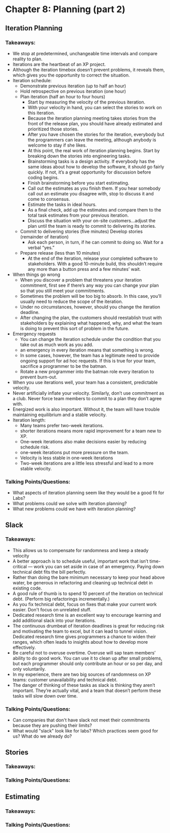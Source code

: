 # Chapter 8: Planning (part 2)

## Iteration Planning

### Takeaways:

* We stop at predetermined, unchangeable time intervals and compare reality to plan.
* Iterations are the heartbeat of an XP project.
* Although the iteration timebox doesn’t prevent problems, it reveals them, which gives you the opportunity to correct the situation.
* Iteration schedule:
  - Demonstrate previous iteration (up to half an hour)
  - Hold retrospective on previous iteration (one hour) 
  - Plan iteration (half an hour to four hours)
    * Start by measuring the velocity of the previous iteration.
    * With your velocity in hand, you can select the stories to work on this iteration.
    * Because the iteration planning meeting takes stories from the front of the release plan, you should have already estimated and prioritized those stories.
    * After you have chosen the stories for the iteration, everybody but the programmers can leave the meeting, although anybody is welcome to stay if she likes.
    * At this point, the real work of iteration planning begins. Start by breaking down the stories into engineering tasks.
    * Brainstorming tasks is a design activity. If everybody has the same ideas about how to develop the software, it should go fairly quickly. If not, it’s a great opportunity for discussion before coding begins.
    * Finish brainstorming before you start estimating.
    * Call out the estimates as you finish them. If you hear somebody call out an estimate you disagree with, stop to discuss it and come to consensus.
    * Estimate the tasks in ideal hours.
    * As a final check, add up the estimates and compare them to the total task estimates from your previous iteration.
    * Discuss the situation with your on-site customers...adjust the plan until the team is ready to commit to delivering its stories.
  - Commit to delivering stories (five minutes) Develop stories (remainder of iteration)
    * Ask each person, in turn, if he can commit to doing so. Wait for a verbal “yes.”
  - Prepare release (less than 10 minutes)
    * At the end of the iteration, release your completed software to stakeholders. With a good 10-minute build, this shouldn’t require any more than a button press and a few minutes’ wait.
* When things go wrong
  - When you discover a problem that threatens your iteration commitment, first see if there’s any way you can change your plan so that you still meet your commitments.
  - Sometimes the problem will be too big to absorb. In this case, you’ll usually need to reduce the scope of the iteration.
  - Under no circumstances, however, should you change the iteration deadline.
  - After changing the plan, the customers should reestablish trust with stakeholders by explaining what happened, why, and what the team is doing to prevent this sort of problem in the future.
* Emergency requests
  - You can change the iteration schedule under the condition that you take out as much work as you add.
  - an emergency in every iteration means that something is wrong.
  - In some cases, however, the team has a legitimate need to provide ongoing support for ad hoc requests. If this is true for your team, sacrifice a programmer to be the batman.
  - Rotate a new programmer into the batman role every iteration to prevent burn-out.
* When you use iterations well, your team has a consistent, predictable velocity.
* Never artificially inflate your velocity. Similarly, don’t use commitment as a club. Never force team members to commit to a plan they don’t agree with.
* Energized work is also important. Without it, the team will have trouble maintaining equilibrium and a stable velocity.
* Iteration length:
  - Many teams prefer two-week iterations.
  - shorter iterations means more rapid improvement for a team new to XP.
  - One-week iterations also make decisions easier by reducing schedule risk.
  - one-week iterations put more pressure on the team.
  - Velocity is less stable in one-week iterations
  - Two-week iterations are a little less stressful and lead to a more stable velocity.

### Talking Points/Questions:

* What aspects of iteration planning seem like they would be a good fit for Labs?
* What problems could we solve with iteration planning?
* What new problems could we have with iteration planning?

## Slack

### Takeaways:

* This allows us to compensate for randomness and keep a steady velocity
* A better approach is to schedule useful, important work that isn’t time-critical — work you can set aside in case of an emergency. Paying down technical debt fits the bill perfectly.
* Rather than doing the bare minimum necessary to keep your head above water, be generous in refactoring and cleaning up technical debt in existing code.
* A good rule of thumb is to spend 10 percent of the iteration on technical debt. (Perform big refactorings incrementally.)
* As you fix technical debt, focus on fixes that make your current work easier. Don't focus on unrelated stuff.
* Dedicated research time is an excellent way to encourage learning and add additional slack into your iterations.
* The continuous drumbeat of iteration deadlines is great for reducing risk and motivating the team to excel, but it can lead to tunnel vision. Dedicated research time gives programmers a chance to widen their ranges, which often leads to insights about how to develop more effectively.
* Be careful not to overuse overtime. Overuse will sap team members’ ability to do good work. You can use it to clean up after small problems, but each programmer should only contribute an hour or so per day, and only voluntarily.
* In my experience, there are two big sources of randomness on XP teams: customer unavailability and technical debt.
* The danger of thinking of these tasks as slack is thinking they aren’t important. They’re actually vital, and a team that doesn’t perform these tasks will slow down over time.

### Talking Points/Questions:

* Can companies that don't have slack not meet their commitments because they are pushing their limits?
* What would "slack" look like for labs? Which practices seem good for us? What do we already do?

## Stories

### Takeaways:

### Talking Points/Questions:

## Estimating

### Takeaways:

### Talking Points/Questions:
